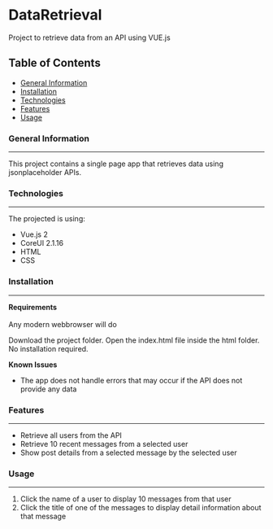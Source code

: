 # DataRetrieval
Project to retrieve data from an API using VUE.js

## Table of Contents
* [General Information](#general-information)
* [Installation](#installation)
* [Technologies](#technologies)
* [Features](#features)
* [Usage](#usage)

### General Information
---
This project contains a single page app that retrieves data using jsonplaceholder APIs.

### Technologies
---
The projected is using:
* Vue.js 2
* CoreUI 2.1.16
* HTML
* CSS

### Installation
---
**Requirements**<br/>  
Any modern webbrowser will do

Download the project folder. Open the index.html file inside the html folder.  
No installation required.

**Known Issues**
* The app does not handle errors that may occur if the API does not provide any data

### Features
---
* Retrieve all users from the API
* Retrieve 10 recent messages from a selected user
* Show post details from a selected message by the selected user

### Usage
---
1) Click the name of a user to display 10 messages from that user
2) Click the title of one of the messages to display detail information about that message
